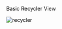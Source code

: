 Basic Recycler View


![recycler](https://github.com/marufhasanmitul/JavaAndroidPractice/assets/87512480/f67450cc-56b4-491d-b2fb-fe4f59a73946)
